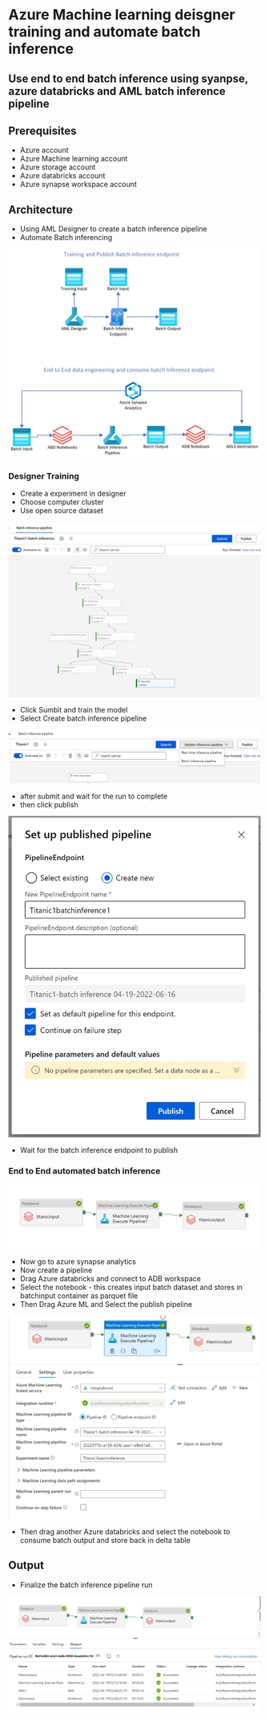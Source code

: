 # Azure Machine learning deisgner training and automate batch inference

## Use end to end batch inference using syanpse, azure databricks and AML batch inference pipeline

## Prerequisites

- Azure account
- Azure Machine learning account
- Azure storage account
- Azure databricks account
- Azure synapse workspace account

## Architecture

- Using AML Designer to create a batch inference pipeline
- Automate Batch inferencing

![Architecture](https://github.com/balakreshnan/Samples2022/blob/main/AzureML/images/amldesigner1.jpg "Architecture")

### Designer Training

- Create a experiment in designer
- Choose computer cluster
- Use open source dataset

![Architecture](https://github.com/balakreshnan/Samples2022/blob/main/AzureML/images/amldesigner4.jpg "Architecture")

- Click Sumbit and train the model
- Select Create batch inference pipeline

![Architecture](https://github.com/balakreshnan/Samples2022/blob/main/AzureML/images/amldesigner5.jpg "Architecture")

- after submit and wait for the run to complete
- then click publish

![Architecture](https://github.com/balakreshnan/Samples2022/blob/main/AzureML/images/amldesigner6.jpg "Architecture")

- Wait for the batch inference endpoint to publish

### End to End automated batch inference

![Architecture](https://github.com/balakreshnan/Samples2022/blob/main/AzureML/images/amldesigner2.jpg "Architecture")

- Now go to azure synapse analytics
- Now create a pipeline
- Drag Azure databricks and connect to ADB workspace
- Select the notebook - this creates input batch dataset and stores in batchinput container as parquet file
- Then Drag Azure ML and Select the publish pipeline

![Architecture](https://github.com/balakreshnan/Samples2022/blob/main/AzureML/images/amldesigner7.jpg "Architecture")

- Then drag another Azure databricks and select the notebook to consume batch output and store back in delta table

## Output

- Finalize the batch inference pipeline run

![Architecture](https://github.com/balakreshnan/Samples2022/blob/main/AzureML/images/amldesigner3.jpg "Architecture")